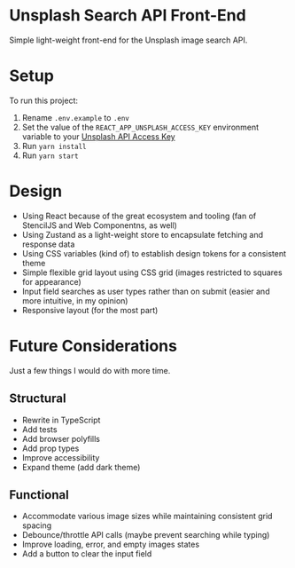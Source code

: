 # Unsplash Search API Front-End

Simple light-weight front-end for the Unsplash image search API.

# Setup

To run this project:

1. Rename `.env.example` to `.env`
2. Set the value of the `REACT_APP_UNSPLASH_ACCESS_KEY` environment variable to your [Unsplash API Access Key](https://unsplash.com/developers)
3. Run `yarn install`
4. Run `yarn start`

# Design

- Using React because of the great ecosystem and tooling (fan of StencilJS and Web Componentns, as well)
- Using Zustand as a light-weight store to encapsulate fetching and response data
- Using CSS variables (kind of) to establish design tokens for a consistent theme
- Simple flexible grid layout using CSS grid (images restricted to squares for appearance)
- Input field searches as user types rather than on submit (easier and more intuitive, in my opinion)
- Responsive layout (for the most part)

# Future Considerations

Just a few things I would do with more time.

## Structural

- Rewrite in TypeScript
- Add tests
- Add browser polyfills
- Add prop types
- Improve accessibility
- Expand theme (add dark theme)

## Functional

- Accommodate various image sizes while maintaining consistent grid spacing
- Debounce/throttle API calls (maybe prevent searching while typing)
- Improve loading, error, and empty images states
- Add a button to clear the input field
